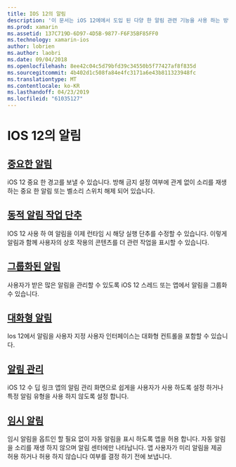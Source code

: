 ```yaml
---
title: IOS 12의 알림
description: '이 문서는 iOS 12에에서 도입 된 다양 한 알림 관련 기능을 사용 하는 방법에 설명 하는 지침에 연결: provisional 알림, 그룹화 된 알림, 알림 관리, 대화형 알림, 동적 알림 실행 단추 및 위험 경고 합니다.'
ms.prod: xamarin
ms.assetid: 137C719D-6D97-4D5B-9877-F6F35BF85FF0
ms.technology: xamarin-ios
author: lobrien
ms.author: laobri
ms.date: 09/04/2018
ms.openlocfilehash: 8ee42c04c5d79bfd39c34550b5f77427af8f835d
ms.sourcegitcommit: 4b402d1c508fa84e4fc3171a6e43b811323948fc
ms.translationtype: MT
ms.contentlocale: ko-KR
ms.lasthandoff: 04/23/2019
ms.locfileid: "61035127"
---
```

# <a name="notifications-in-ios-12"></a>IOS 12의 알림

## <a name="critical-alertscritical-alertsmd"></a>[중요한 알림](critical-alerts.md)

iOS 12 중요 한 경고를 보낼 수 있습니다. 방해 금지 설정 여부에 관계 없이 소리를 재생 하는 중요 한 알림 또는 벨소리 스위치 해제 되어 있습니다.

## <a name="dynamic-notification-action-buttonsdynamic-actionsmd"></a>[동적 알림 작업 단추](dynamic-actions.md)

IOS 12 사용 하 여 알림을 이제 런타임 시 해당 실행 단추를 수정할 수 있습니다.
이렇게 알림과 함께 사용자의 상호 작용의 콘텐츠를 더 관련 작업을 표시할 수 있습니다.

## <a name="grouped-notificationsgroupedmd"></a>[그룹화된 알림](grouped.md)

사용자가 받은 많은 알림을 관리할 수 있도록 iOS 12 스레드 또는 앱에서 알림을 그룹화 수 있습니다.

## <a name="interactive-notificationsinteractivemd"></a>[대화형 알림](interactive.md)

Ios 12에서 알림을 사용자 지정 사용자 인터페이스는 대화형 컨트롤을 포함할 수 있습니다.

## <a name="notification-managementmanagementmd"></a>[알림 관리](management.md)

iOS 12 수 딥 링크 앱의 알림 관리 화면으로 쉽게을 사용자가 사용 하도록 설정 하거나 특정 알림 유형을 사용 하지 않도록 설정 합니다.

## <a name="provisional-notificationsprovisionalmd"></a>[임시 알림](provisional.md)

임시 알림을 옵트인 할 필요 없이 자동 알림을 표시 하도록 앱을 허용 합니다. 자동 알림을 소리를 재생 하지 않으며 알림 센터에만 나타납니다. 앱 사용자가 미리 알림을 제공 허용 하거나 허용 하지 않습니다 여부를 결정 하기 전에 보냅니다.
